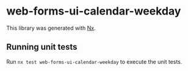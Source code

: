 # web-forms-ui-calendar-weekday

This library was generated with [Nx](https://nx.dev).

## Running unit tests

Run `nx test web-forms-ui-calendar-weekday` to execute the unit tests.
